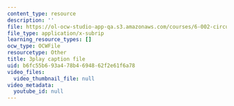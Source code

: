 ```yaml
---
content_type: resource
description: ''
file: https://ol-ocw-studio-app-qa.s3.amazonaws.com/courses/6-002-circuits-and-electronics-spring-2007/b6fc55b693a478b4694862f2e61f6a78_3GdMaDzIUeQ.srt
file_type: application/x-subrip
learning_resource_types: []
ocw_type: OCWFile
resourcetype: Other
title: 3play caption file
uid: b6fc55b6-93a4-78b4-6948-62f2e61f6a78
video_files:
  video_thumbnail_file: null
video_metadata:
  youtube_id: null
---
```

